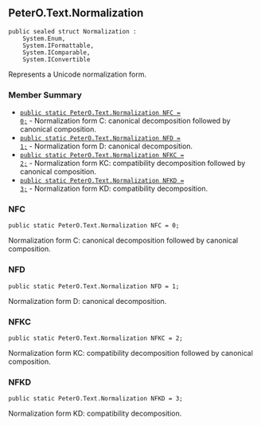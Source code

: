 ## PeterO.Text.Normalization

    public sealed struct Normalization :
        System.Enum,
        System.IFormattable,
        System.IComparable,
        System.IConvertible

 Represents a Unicode normalization form.

### Member Summary
* <code>[public static PeterO.Text.Normalization NFC = 0;](#NFC)</code> - Normalization form C: canonical decomposition followed by canonical composition.
* <code>[public static PeterO.Text.Normalization NFD = 1;](#NFD)</code> - Normalization form D: canonical decomposition.
* <code>[public static PeterO.Text.Normalization NFKC = 2;](#NFKC)</code> - Normalization form KC: compatibility decomposition followed by canonical composition.
* <code>[public static PeterO.Text.Normalization NFKD = 3;](#NFKD)</code> - Normalization form KD: compatibility decomposition.

<a id="NFC"></a>
### NFC

    public static PeterO.Text.Normalization NFC = 0;

 Normalization form C: canonical decomposition followed by canonical composition.  <a id="NFD"></a>
### NFD

    public static PeterO.Text.Normalization NFD = 1;

 Normalization form D: canonical decomposition.  <a id="NFKC"></a>
### NFKC

    public static PeterO.Text.Normalization NFKC = 2;

 Normalization form KC: compatibility decomposition followed by canonical composition.  <a id="NFKD"></a>
### NFKD

    public static PeterO.Text.Normalization NFKD = 3;

 Normalization form KD: compatibility decomposition.
